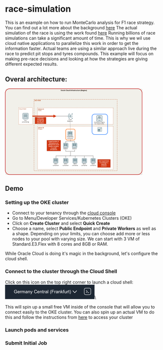 # race-simulation

This is an example on how to run MonteCarlo analysis for F1 race strategy. You can find out a lot more about the background [here](https://blogs.oracle.com/cloud-infrastructure/post/modernize-your-motor-sport-race-strategy-on-oracle-cloud-infrastructure) The actual simulation of the race is using the work found [here](https://github.com/TUMFTM/race-simulation)
Running billions of race simulations can take a significant amount of time. This is why we wil use cloud native applications to parallelize this work in order to get the information faster. 
Actual teams are using a similar approach live during the race to predict pit stops and tyres compounds. This example will focus on making pre-race decisions and looking at how the strategies are giving different expected results. 

## Overal architecture:

![Demo Architecture](images/Race_sim_demo_arch.png)

## Demo

### Setting up the OKE cluster
- Connect to your tenancy through the [cloud console](https://cloud.oracle.com/)
- Go to Menu/Developer Services/Kubernetes Clusters (OKE)
- Click on **Create Cluster** and select **Quick Create**
- Choose a name, select **Public Endpoint** and **Private Workers** as well as a shape. Depending on your limits, you can choose add more or less nodes to your pool with varying size. We can start with 3 VM of Standard.E3.Flex with 8 cores and 8GB or RAM. 

While Oracle Cloud is doing it's magic in the background, let's configure the cloud shell. 

### Connect to the cluster through the Cloud Shell

Click on this icon on the top right corner to launch a cloud shell: ![Cloud Shell Access](images/Cloud_shell.png)\

This will spin up a small free VM inside of the console that will allow you to connect easily to the OKE cluster. You can also spin up an actual VM to do this and follow the instructions from [here]() to access your cluster 

### Launch pods and services



### Submit Initial Job



